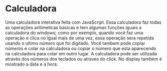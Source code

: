 # Calculadora
Uma calculadora interativa feita com JavaScript. Essa calculadora faz todas as operações aritimeticas basicas e tem algumas
funções iguais a calculadora do windows; como por exemplo, quando você faz uma operação e clica no igual mais de uma vez,
essa operação sera repetida usando o ultimo número que foi digitado. Você tambem pode copiar números e colar na calculadora
ou copiar o número que esta aparecendo na calculadora para colar em outro lugar. A calculadora pode ser utilizada através dos
números dos teclados ou atraves do click. No display também é mostrado a data e a hora. 
